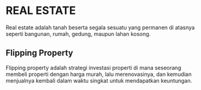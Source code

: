 # REAL ESTATE

Real estate adalah tanah beserta segala sesuatu yang permanen di atasnya seperti bangunan, rumah, gedung, maupun lahan kosong.

## Flipping Property

Flipping property adalah strategi investasi properti di mana seseorang membeli properti dengan harga murah, lalu merenovasinya, dan kemudian menjualnya kembali dalam waktu singkat untuk mendapatkan keuntungan.


